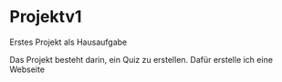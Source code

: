 # Projektv1
Erstes Projekt als Hausaufgabe

Das Projekt besteht darin, ein Quiz zu erstellen. Dafür erstelle ich eine Webseite
